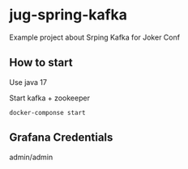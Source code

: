 # jug-spring-kafka
Example project about Srping Kafka for Joker Conf


## How to start

Use java 17

Start kafka + zookeeper
```shell
docker-componse start
```


## Grafana Credentials

admin/admin